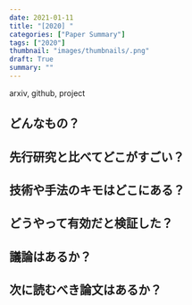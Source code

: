 ```yaml
---
date: 2021-01-11
title: "[2020] "
categories: ["Paper Summary"]
tags: ["2020"]
thumbnail: "images/thumbnails/.png"
draft: True
summary: ""
---
```


arxiv, github, project

## どんなもの？

## 先行研究と比べてどこがすごい？

## 技術や手法のキモはどこにある？

## どうやって有効だと検証した？

## 議論はあるか？

## 次に読むべき論文はあるか？

